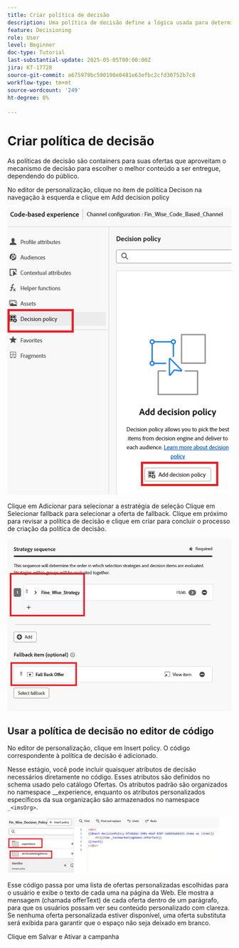 ```yaml
---
title: Criar política de decisão
description: Uma política de decisão define a lógica usada para determinar quais ofertas são entregues a um usuário durante a personalização.
feature: Decisioning
role: User
level: Beginner
doc-type: Tutorial
last-substantial-update: 2025-05-05T00:00:00Z
jira: KT-17728
source-git-commit: a675979bc590190e0481e63efbc2cfd30752b7c0
workflow-type: tm+mt
source-wordcount: '249'
ht-degree: 0%

---
```



# Criar política de decisão

As políticas de decisão são containers para suas ofertas que aproveitam o mecanismo de decisão para escolher o melhor conteúdo a ser entregue, dependendo do público.

No editor de personalização, clique no item de política Decison na navegação à esquerda e clique em Add decision policy

![criar-política-decisão](assets/decision-policy.png)

Clique em Adicionar para selecionar a estratégia de seleção
Clique em Selecionar fallback para selecionar a oferta de fallback.
Clique em próximo para revisar a política de decisão e clique em criar para concluir o processo de criação da política de decisão.


![política-decisão](assets/decision-policy2.png)


## Usar a política de decisão no editor de código

No editor de personalização, clique em Insert policy. O código correspondente à política de decisão é adicionado.

Nesse estágio, você pode incluir quaisquer atributos de decisão necessários diretamente no código. Esses atributos são definidos no schema usado pelo catálogo Ofertas. Os atributos padrão são organizados no namespace __experience, enquanto os atributos personalizados específicos da sua organização são armazenados no namespace `_<imsOrg>`.

![using_decision_policy](assets/Insert-policy.png)

Esse código passa por uma lista de ofertas personalizadas escolhidas para o usuário e exibe o texto de cada uma na página da Web. Ele mostra a mensagem (chamada offerText) de cada oferta dentro de um parágrafo, para que os usuários possam ver seu conteúdo personalizado com clareza.
Se nenhuma oferta personalizada estiver disponível, uma oferta substituta será exibida para garantir que o espaço não seja deixado em branco.

Clique em Salvar e Ativar a campanha